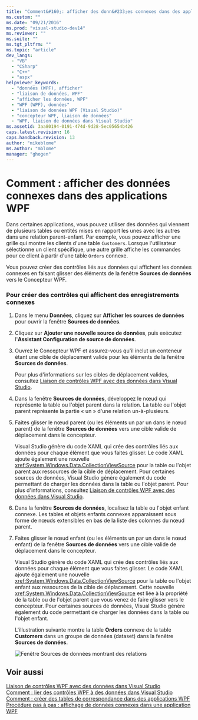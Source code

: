 ```yaml
---
title: "Comment&#160;: afficher des donn&#233;es connexes dans des applications WPF | Microsoft Docs"
ms.custom: ""
ms.date: "09/21/2016"
ms.prod: "visual-studio-dev14"
ms.reviewer: ""
ms.suite: ""
ms.tgt_pltfrm: ""
ms.topic: "article"
dev_langs: 
  - "VB"
  - "CSharp"
  - "C++"
  - "aspx"
helpviewer_keywords: 
  - "données (WPF), afficher"
  - "liaison de données, WPF"
  - "afficher les données, WPF"
  - "WPF (WPF), données"
  - "liaison de données WPF (Visual Studio)"
  - "concepteur WPF, liaison de données"
  - "WPF, liaison de données dans Visual Studio"
ms.assetid: 3aa80194-0191-474d-9d28-5ec05654b426
caps.latest.revision: 16
caps.handback.revision: 13
author: "mikeblome"
ms.author: "mblome"
manager: "ghogen"
---
```

# Comment&#160;: afficher des donn&#233;es connexes dans des applications WPF
Dans certaines applications, vous pouvez utiliser des données qui viennent de plusieurs tables ou entités mises en rapport les unes avec les autres dans une relation parent\-enfant.  Par exemple, vous pouvez afficher une grille qui montre les clients d'une table `Customers`.  Lorsque l'utilisateur sélectionne un client spécifique, une autre grille affiche les commandes pour ce client à partir d'une table `Orders` connexe.  
  
 Vous pouvez créer des contrôles liés aux données qui affichent les données connexes en faisant glisser des éléments de la fenêtre **Sources de données** vers le Concepteur WPF.  
  
### Pour créer des contrôles qui affichent des enregistrements connexes  
  
1.  Dans le menu **Données**, cliquez sur **Afficher les sources de données** pour ouvrir la fenêtre **Sources de données**.  
  
2.  Cliquez sur **Ajouter une nouvelle source de données**, puis exécutez l'**Assistant Configuration de source de données**.  
  
3.  Ouvrez le Concepteur WPF et assurez\-vous qu'il inclut un conteneur étant une cible de déplacement valide pour les éléments de la fenêtre **Sources de données**.  
  
     Pour plus d'informations sur les cibles de déplacement valides, consultez [Liaison de contrôles WPF avec des données dans Visual Studio](../data-tools/bind-wpf-controls-to-data-in-visual-studio1.md).  
  
4.  Dans la fenêtre **Sources de données**, développez le nœud qui représente la table ou l'objet parent dans la relation.  La table ou l'objet parent représente la partie « un » d'une relation un\-à\-plusieurs.  
  
5.  Faites glisser le nœud parent \(ou les éléments un par un dans le nœud parent\) de la fenêtre **Sources de données** vers une cible valide de déplacement dans le concepteur.  
  
     Visual Studio génère du code XAML qui crée des contrôles liés aux données pour chaque élément que vous faites glisser.  Le code XAML ajoute également une nouvelle <xref:System.Windows.Data.CollectionViewSource> pour la table ou l'objet parent aux ressources de la cible de déplacement.  Pour certaines sources de données, Visual Studio génère également du code permettant de charger les données dans la table ou l'objet parent.  Pour plus d'informations, consultez [Liaison de contrôles WPF avec des données dans Visual Studio](../data-tools/bind-wpf-controls-to-data-in-visual-studio1.md).  
  
6.  Dans la fenêtre **Sources de données**, localisez la table ou l'objet enfant connexe.  Les tables et objets enfants connexes apparaissent sous forme de nœuds extensibles en bas de la liste des colonnes du nœud parent.  
  
7.  Faites glisser le nœud enfant \(ou les éléments un par un dans le nœud enfant\) de la fenêtre **Sources de données** vers une cible valide de déplacement dans le concepteur.  
  
     Visual Studio génère du code XAML qui crée des contrôles liés aux données pour chaque élément que vous faites glisser.  Le code XAML ajoute également une nouvelle <xref:System.Windows.Data.CollectionViewSource> pour la table ou l'objet enfant aux ressources de la cible de déplacement.  Cette nouvelle <xref:System.Windows.Data.CollectionViewSource> est liée à la propriété de la table ou de l'objet parent que vous venez de faire glisser vers le concepteur.  Pour certaines sources de données, Visual Studio génère également du code permettant de charger les données dans la table ou l'objet enfant.  
  
     L'illustration suivante montre la table **Orders** connexe de la table **Customers** dans un groupe de données \(dataset\) dans la fenêtre **Sources de données**.  
  
     ![Fenêtre Sources de données montrant des relations](~/data-tools/media/datasources2.gif "DataSources2")  
  
## Voir aussi  
 [Liaison de contrôles WPF avec des données dans Visual Studio](../data-tools/bind-wpf-controls-to-data-in-visual-studio1.md)   
 [Comment : lier des contrôles WPF à des données dans Visual Studio](../data-tools/bind-wpf-controls-to-data-in-visual-studio2.md)   
 [Comment : créer des tables de correspondance dans des applications WPF](../data-tools/create-lookup-tables-in-wpf-applications.md)   
 [Procédure pas à pas : affichage de données connexes dans une application WPF](../data-tools/walkthrough-displaying-related-data-in-a-wpf-application.md)